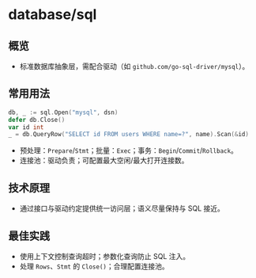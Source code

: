 # database/sql

## 概览
- 标准数据库抽象层，需配合驱动（如 `github.com/go-sql-driver/mysql`）。

## 常用用法
```go
db, _ := sql.Open("mysql", dsn)
defer db.Close()
var id int
_ = db.QueryRow("SELECT id FROM users WHERE name=?", name).Scan(&id)
```
- 预处理：`Prepare`/`Stmt`；批量：`Exec`；事务：`Begin`/`Commit`/`Rollback`。
- 连接池：驱动负责；可配置最大空闲/最大打开连接数。

## 技术原理
- 通过接口与驱动约定提供统一访问层；语义尽量保持与 SQL 接近。

## 最佳实践
- 使用上下文控制查询超时；参数化查询防止 SQL 注入。
- 处理 `Rows`、`Stmt` 的 `Close()`；合理配置连接池。